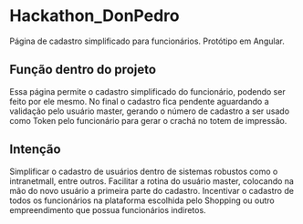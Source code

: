 # Hackathon_DonPedro
Página de cadastro simplificado para funcionários. Protótipo em Angular.

## Função dentro do projeto
Essa página permite o cadastro simplificado do funcionário, podendo ser feito por ele mesmo. No final o cadastro fica pendente aguardando a validação pelo usuário master, gerando o número de cadastro a ser usado como Token pelo funcionário para gerar o crachá no totem de impressão.

## Intenção
Simplificar o cadastro de usuários dentro de sistemas robustos como o intranetmall, entre outros.
Facilitar a rotina do usuário master, colocando na mão do novo usuário a primeira parte do cadastro.
Incentivar o cadastro de todos os funcionários na plataforma escolhida pelo Shopping ou outro empreendimento que possua funcionários indiretos.

